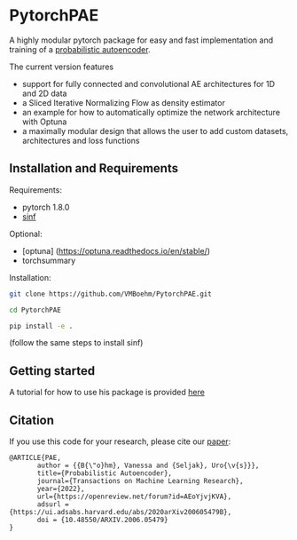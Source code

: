 # PytorchPAE
A highly modular pytorch package for easy and fast implementation and training of a [probabilistic autoencoder](https://github.com/VMBoehm/PAE).

The current version features 
- support for fully connected and convolutional AE architectures for 1D and 2D data
- a Sliced Iterative Normalizing Flow as density estimator
- an example for how to automatically optimize the network architecture with Optuna 
- a maximally modular design that allows the user to add custom datasets, architectures and loss functions



## Installation and Requirements

Requirements: 
- pytorch 1.8.0
- [sinf](https://github.com/biweidai/SINF)

Optional:
- [optuna] (https://optuna.readthedocs.io/en/stable/)
- torchsummary

Installation:
```sh
git clone https://github.com/VMBoehm/PytorchPAE.git
```
```sh
cd PytorchPAE
```
```sh
pip install -e . 
```
(follow the same steps to install sinf)


## Getting started

A tutorial for how to use his package is provided [here](https://github.com/VMBoehm/PytorchPAE/blob/main/notebooks/Tutorial.ipynb)

## Citation

If you use this code for your research, please cite our [paper](https://arxiv.org/abs/2006.05479):

```
@ARTICLE{PAE,
       author = {{B{\"o}hm}, Vanessa and {Seljak}, Uro{\v{s}}},
       title={Probabilistic Autoencoder},
       journal={Transactions on Machine Learning Research},
       year={2022},
       url={https://openreview.net/forum?id=AEoYjvjKVA},
       adsurl = {https://ui.adsabs.harvard.edu/abs/2020arXiv200605479B},
       doi = {10.48550/ARXIV.2006.05479}
}
```
